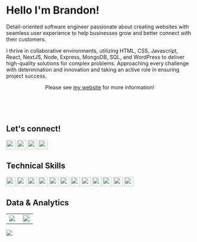 # Hello I'm Brandon!

<!-- about me  -->

<p align="left">

Detail-oriented software engineer passionate about creating websites with seamless user experience to help businesses grow and better connect with their customers. 

I thrive in collaborative environments, utilizing HTML, CSS, Javascript, React, NextJS, Node, Express, MongoDB, SQL, and WordPress to deliver high-quality solutions for complex problems. Approaching every challenge with determination and innovation and taking an active role in ensuring project success.

<p align="center">Please see <a href="https://www.brandonmerry.com/">my website</a> for more information!</p>
<br />
</p>

<br />

<!-- CONTACT -->

<h2 align="left" color="fbffff">Let's connect!</h2>
<p align="left">
<a href="https://twitter.com/Brandonmerrybkk"><img src="https://img.shields.io/badge/@BrandonMerry-white?&style=for-the-badge&logo=twitter&logoColor=black" height=25></a>
<a href="https://www.codewars.com/users/BrandonMerry%20"><img src="https://img.shields.io/badge/Codewars-white?style=for-the-badge&logo=Codewars&logoColor=black" height=25></a>
<a href="mailto:brandonmerry@protonmail.com"><img src="https://img.shields.io/badge/Brandon.Merry@protonmail.com-white?style=for-the-badge&logo=protonmail&logoColor=black" height=25></a>
<a href="https://www.linkedin.com/in/brandonmerry/"><img src="https://img.shields.io/badge/Brandon_Merry-white?style=for-the-badge&logo=linkedin&logoColor=black" height=25></a>	
</p>


<!-- TECHNOLOGIES -->

<h2 align="left">Technical Skills</h2>
<p align="left">
<img src="https://img.shields.io/badge/HTML5-white?style=for-the-badge&logo=html5&logoColor=black" height=25>
<img src="https://img.shields.io/badge/CSS3-white?style=for-the-badge&logo=css3&logoColor=black" height=25>
<img src="https://img.shields.io/badge/JavaScript-white?style=for-the-badge&logo=javascript&logoColor=black" height=25>
<img src="https://img.shields.io/badge/React-white?style=for-the-badge&logo=react&logoColor=black" height=25>
<img src="https://img.shields.io/badge/Typescript-white?style=for-the-badge&logo=figma&logoColor=black" height=25>
<img src="https://img.shields.io/badge/NextJS-white?style=for-the-badge&logo=firebase&logoColor=black" height=25>
<img src="https://img.shields.io/badge/Node.js-white?style=for-the-badge&logo=nodedotjs&logoColor=black" height=25>
<img src="https://img.shields.io/badge/Express.js-white?style=for-the-badge&logo=express&logoColor=black" height=25>
<img src="https://img.shields.io/badge/MongoDB-white?style=for-the-badge&logo=mongodb&logoColor=black" height=25>
<img src="https://img.shields.io/badge/jQuery-white?style=for-the-badge&logo=jquery&logoColor=black" height=25>
<img src="https://img.shields.io/badge/Visual_Studio-white?style=for-the-badge&logo=visual%20studio&logoColor=black" height=25>
<img src="https://img.shields.io/badge/GIT-white?style=for-the-badge&logo=git&logoColor=black" height=25>
</p>

<!-- PROJECTS

<h2 align="center" color="white">Projects</h2>
<div align="center">
	<table>
		<tr>
			<td width="50%">
				<h3 align="center" color="white">Breaking Bad - Infopage</h2>
				<div align="center" >  
					<a href='https://ethodeus.github.io/breaking-bad-info-page/'>
						<img src="https://github.com/Ethodeus/readme-logos/blob/master/GitHub%20Profile/Project-images/Breaking-bad/ezgif.com-gif-maker.gif" alt="Breaking-bad-		infopage" height="100%" />
					</a>
					<br>
					<br>
					<p>
						<a href="https://github.com/Ethodeus/breaking-bad-info-page" target="_blank">
							<img src="https://img.shields.io/badge/Repo-lightgrey?style=for-the-badge&logo=github"/>
						</a>  
						<a href="https://ethodeus.github.io/breaking-bad-info-page/" target="_blank">
							<img src="https://img.shields.io/badge/-website-green?style=for-the-badge&color=0CA4BD"/>
						</a>	
					</p>
					<p><strong>JavaScript, CSS3, HTML5</strong> - Platform for Breaking Bad fans to find general information about their favorite characters!</p>
				</div>
			</td>
			<td width="50%">
				<h3 align="center" color="white">Pick 'em Drinks! - Drink recipe site</h2>
				<div align="center" >  
					<a href='https://ethodeus.github.io/pick-em-drinks-project/'>
						<img src="https://github.com/Ethodeus/readme-logos/blob/master/GitHub%20Profile/Project-images/Pick%20'em%20Drinks!/ezgif.com-gif-maker.gif" alt="Pick 'em Drinks!" height="100%" />
					</a>
					<br>
					<br>
					<p>
						<a href="https://github.com/Ethodeus/pick-em-drinks-project" target="_blank">
							<img src="https://img.shields.io/badge/Repo-lightgrey?style=for-the-badge&logo=github"/>
						</a>  
						<a href="https://ethodeus.github.io/pick-em-drinks-project/" target="_blank">
							<img src="https://img.shields.io/badge/-website-green?style=for-the-badge&color=0CA4BD"/>
						</a>	
					</p>
					 <p><strong>JavaScript, CSS3, HTML5</strong> - Simple app to help you decide which drinks to make at your party!</p>
				</div>
	<tr>
		<td width="50%">
			<h3 align="center" color="white">Personal Portfolio</h2>
			<div align="center" >  
				<a href='https://sebastianospina.netlify.app'>
					<img src="https://github.com/Ethodeus/readme-logos/blob/master/GitHub%20Profile/Project-images/Porfolio/ezgif.com-gif-maker%20(1).gif" height="100%" />
				</a>
				<br>
				<br>
				<p>
					<a href="https://github.com/Ethodeus/ethodeus.github.io" target="_blank">
						<img src="https://img.shields.io/badge/Repo-lightgrey?style=for-the-badge&logo=github"/>
					</a>  
					<a href="https://sebastianospina.netlify.app" target="_blank">
						<img src="https://img.shields.io/badge/-website-green?style=for-the-badge&color=0CA4BD"/>
					</a>	
				</p>
				<p><strong>JavaScript, CSS3, HTML5</strong> - Portfolio Site including links to my projects and ways to get in contact with me.</p>
			</div>
		</td>
		<td width="50%">
			<h3 align="center" color="white">Simple Calculator</h2>
			<div align="center" >  
				<a href='https://ethodeus.github.io/simple-calculator-project/'>
					<img src="https://github.com/Ethodeus/readme-logos/blob/master/GitHub%20Profile/Project-images/Calculator/ezgif.com-gif-maker.gif" alt="Calculator" height="100%" />
				</a>
				<br>
				<br>
				<p>
					<a href="https://github.com/Ethodeus/simple-calculator-project" target="_blank">
						<img src="https://img.shields.io/badge/Repo-lightgrey?style=for-the-badge&logo=github"/>
					</a>  
					<a href="https://ethodeus.github.io/simple-calculator-project/" target="_blank">
						<img src="https://img.shields.io/badge/-website-green?style=for-the-badge&color=0CA4BD"/>
					</a>	
				</p>
				<p><strong>JavaScript, CSS3, HTML5</strong> - Simple calculator website as my first attempt to work with OOP.</p>
			</div>	
		</td>
	</table>
</div>
<br />
<br /> -->
 <!--Analytics & Data-->
<h2 align="left">Data & Analytics</h2>
<div align="center">
<table>
<tr>
<td width="50%">
<img src="http://github-readme-streak-stats.herokuapp.com?user=brandonmerry&hide_border=true&background=FFFFFF00&fire=white&currStreakLabel=white&ring=white&currStreakNum=white&sideNums=white&sideLabels=white&dates=999c9e&stroke=E0E0E04E">
</td>
<td width="50%">
<img width="100%" src="https://github-readme-stats.vercel.app/api?username=brandonmerry&bg_color=FFFFFF00&hide_border=true&text_color=FFFFFF&title_color=FFFFFF&include_all_commits=true&count_private=true">
</table>
</div>
<img src="https://activity-graph.herokuapp.com/graph?username=brandonmerry&bg_color=FFFFFF00&color=FFFFFF&line=FFFFFF&point=FFFFFF&hide_border=true&title_color=FFFFFF">

 

			
